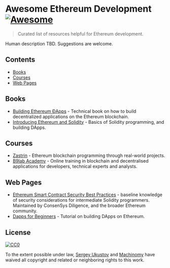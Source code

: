 # Awesome Ethereum Development [![Awesome](https://cdn.rawgit.com/sindresorhus/awesome/d7305f38d29fed78fa85652e3a63e154dd8e8829/media/badge.svg)](https://github.com/sindresorhus/awesome)

> Curated list of resources helpful for Ethereum development.

Human description TBD. Suggestions are welcome.

## Contents

- [Books](#books)
- [Courses](#courses)
- [Web Pages](#web-pages)

## Books

- [Building Ethereum ĐApps](https://www.manning.com/books/building-ethereum-dapps) - Technical book on how to build
decentralized applications on the Ethereum blockchain.
- [Introducing Ethereum and Solidity](https://www.apress.com/us/book/9781484225349) - Basics of Solidity programming,
and building DApps.

## Courses

- [Zastrin](https://zastrin.com) - Ethereum blockchain programming through real-world projects.
- [B9lab Academy](https://academy.b9lab.com) - Online training in blockchain and decentralised
applications for developers, technical experts and analysts.

## Web Pages

- [Ethereum Smart Contract Security Best Practices](https://consensys.github.io/smart-contract-best-practices/) - baseline
knowledge of security considerations for intermediate Solidity programmers.
Maintained by ConsenSys Diligence, and the broader Ethereum community. 
- [Dapps for Beginners](https://dappsforbeginners.wordpress.com) - Tutorial on building DApps on Ethereum.

## License

[![CC0](http://mirrors.creativecommons.org/presskit/buttons/88x31/svg/cc-zero.svg)](https://creativecommons.org/publicdomain/zero/1.0/)

To the extent possible under law, [Sergey Ukustov](https://github.com/ukstv) and [Machinomy](https://github.com/machinomy) have waived all copyright and related or neighboring rights to this work.